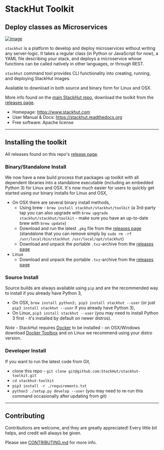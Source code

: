 # StackHut Toolkit
## Deploy classes as Microservices

[![image](https://img.shields.io/pypi/v/stackhut.svg)](https://pypi.python.org/pypi/stackhut)

`stackhut` is a platform to develop and deploy microservices without writing any server-logic. It takes a regular class (in Python or JavaScript for now), a YAML file describing your stack, and deploys a microservice whose functions can be called natively in other languages, or through REST.

`stackhut` command tool provides CLI functionality into creating, running, and deploying StackHut images. 

Available to download in both source and binary form for Linux and OSX.

More info found on the [main StackHut repo](https://github.com/StackHut/StackHut), download the toolkit from the [releases page](https://github.com/StackHut/stackhut-toolkit/releases).

* Homepage: https://www.stackhut.com
* User Manual & Docs: https://stackhut.readthedocs.org
* Free software: Apache license

---
## Installing the toolkit

All releases found on this repo's [release page](https://github.com/StackHut/stackhut-toolkit/releases).

### Binary/Standalone Install

We now have a new build process that packages up toolkit with all dependent libraries into a standalone executable (including an embedded Python 3) for Linux and OSX. It's now much easier for users to quickly get started using our binary installs for Linux and OSX,
 * On OSX there are several binary install methods,
    * Using brew - `brew install stackhut/stackhut/toolkit` (a 3rd-party tap you can also upgrade with `brew upgrade stackhut/stackhut/toolkit` - make sure you have an up-to-date brew with `brew update`)
    * Download and run the latest `.pkg` file from the [releases page](https://github.com/StackHut/stackhut-toolkit/releases) (standalone that you can remove simply by `sudo rm -rf /usr/local/bin/stackhut /usr/local/opt/stackhut`)
    * Download and unpack the portable `.txz`-archive from the [releases page](https://github.com/StackHut/stackhut-toolkit/releases)
 * Linux
    * Download and unpack the portable `.txz`-archive from the [releases page](https://github.com/StackHut/stackhut-toolkit/releases)

### Source Install

Source builds are always available using `pip` and are the recommended way to install if you already have Python 3,

 * On OSX, `brew install python3; pip3 install stackhut --user` (or just `pip3 install stackhut --user` if you already have Python 3),
 * On Linux, `pip3 install stackhut --user` (you may need to install Python 3 first - it's installed by default on newer distros).

_Note_ - StackHut requires [Docker](www.docker.com) to be installed  - on OSX/Windows download [Docker Toolbox](https://www.docker.com/docker-toolbox) and on Linux we recommend using your distro version.

### Developer Install

If you want to run the latest code from Git, 
* clone this repo - `git clone git@github.com:StackHut/stackhut-toolkit.git`
* `cd stackhut-toolkit`
* `pip3 install -r ./requirements.txt`
* `python3 ./setup.py develop --user` (you may need to re-run this command occasionally after updating from git)

---

## Contributing

Contributions are welcome, and they are greatly appreciated! Every
little bit helps, and credit will always be given.

Please see [CONTRIBUTING.md](./CONTRIBUTING.md) for more info.

